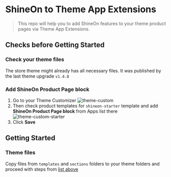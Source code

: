 # ShineOn to Theme App Extensions
> This repo will help you to add ShineOn features to your theme product pages via Theme App Extensions.

## Checks before Getting Started
### Check your theme files
The store theme might already has all necessary files. It was published by the last theme upgrade `v1.4.8`
### Add ShineOn Product Page block
1. Go to your Theme Customizer ![theme-custom](https://github.com/user-attachments/assets/1f08d29c-0dcc-47bf-8b34-4dcdebe0d3a4)
2. Then check product templates for `shineon-starter` template and add **ShineOn Product Page block** from Apps list there ![theme-custom-starter](https://github.com/user-attachments/assets/9813e7bb-943e-41fb-bb71-70e35fd7a30d)
3. Click **Save**


## Getting Started
### Theme files
Copy files from `templates` and `sections` folders to your theme folders and proceed with steps from [list above](https://github.com/ShineOnCom/SOPP-to-Theme-App-Extensions/edit/main/README.md#add-shineon-product-page-block)
